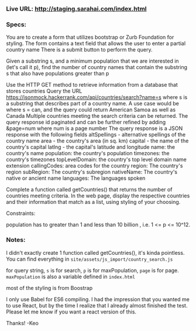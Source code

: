 ### Live URL: http://staging.sarahai.com/index.html

### Specs:

You are to create a form that utilizes bootstrap or Zurb Foundation for styling.
The form contains a text field that allows the user to enter a partial country name
There is a submit button to perform the query.

Given a substring s, and a minimum population that we are interested in (let's call it p), find the number of country names that contain the substring s that also have populations greater than p

Use the HTTP GET method to retrieve information from a database that stores countries
Query the URL https://jsonmock.hackerrank.com/api/countries/search?name=s where s is a substring that describes part of a country name. A use case would be where s = can, and the query could return American Samoa as well as Canada
Multiple countries meeting the search criteria can be returned.
The query response id paginated and can be further refined by adding &page=num where num is a page number
The query response is a JSON response with the following fields
altSpellings - alternative spellings of the country name
area - the country's area (in sq. km)
capital - the name of the country's capital
latlng - the capital's latitude and longitude
name: the country's name
population: the country's population
timezones: the country's timezones
topLevelDomain: the country's top level domain name extension
callingCodes: area codes for the country
region: The country's region
subRegion: The country's subregion
nativeName: The country's native or ancient name
languages: The languages spoken

Complete a function called getCountries() that returns the number of countries meeting criteria.
In the web page, display the respective countries and their information that match as a list, using styling of your choosing.

Constraints:

population has to greater than 1 and less than 10 billion , i.e. 1 <= p <= 10^12.

### Notes:

I didn't exactly create 1 function called getCountries(), it's kinda pointless. 
You can find everything in ```site/assets/js_import/country_search.js```

for query string, ```s``` is for search, ```p``` is for maxPopulation, ```page``` is for page. ```maxPopulation``` is also a variable defined in ```index.html```

most of the styling is from Boostrap

I only use Babel for ES6 compiling. I had the impression that you wanted me to use React, but by the time I realize that I already almost finished the test. Please let me know if you want a react version of this.

Thanks!
-Keo